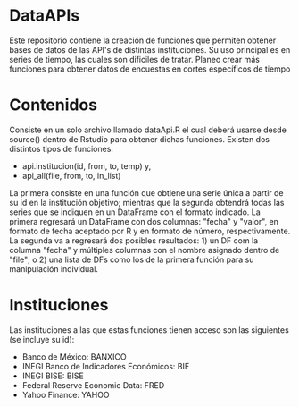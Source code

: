 # DataAPIs
Este repositorio contiene la creación de funciones que permiten obtener bases de datos de las API's de distintas instituciones. Su uso principal es en series de tiempo, las cuales son dificiles de tratar. Planeo crear más funciones para obtener datos de encuestas en cortes específicos de tiempo

# Contenidos
Consiste en un solo archivo llamado dataApi.R el cual deberá usarse desde source() dentro de Rstudio para obtener dichas funciones.
Existen dos distintos tipos de funciones:
- api.institucion(id, from, to, temp) y,
- api_all(file, from, to, in_list)

La primera consiste en una función que obtiene una serie única a partir de su id en la institución objetivo; mientras que la segunda obtendrá todas las series que se indiquen en un DataFrame con el formato indicado. La primera regresará un DataFrame con dos columnas: "fecha" y "valor", en formato de fecha aceptado por R y en formato de número, respectivamente. La segunda va a regresará dos posibles resultados: 1) un DF com la columna "fecha" y múltiples columnas con el nombre asignado dentro de "file"; o 2) una lista de DFs como los de la primera función para su manipulación individual.

# Instituciones
Las instituciones a las que estas funciones tienen acceso son las siguientes (se incluye su id):
- Banco de México: BANXICO
- INEGI Banco de Indicadores Económicos: BIE
- INEGI BISE: BISE
- Federal Reserve Economic Data: FRED
- Yahoo Finance: YAHOO
